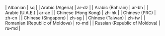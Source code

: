 

|            Albanian            |  sq   |
|        Arabic (Algeria)        | ar-dz |
|        Arabic (Bahrain)        | ar-bh |
|        Arabic (U.A.E.)         | ar-ae |
|      Chinese (Hong Kong)       | zh-hk |
|         Chinese (PRC)          | zh-cn |
|      Chinese (Singapore)       | zh-sg |
|        Chinese (Taiwan)        | zh-tw |
| Romanian (Republic of Moldova) | ro-md |
| Russian (Republic of Moldova)  | ru-md |
